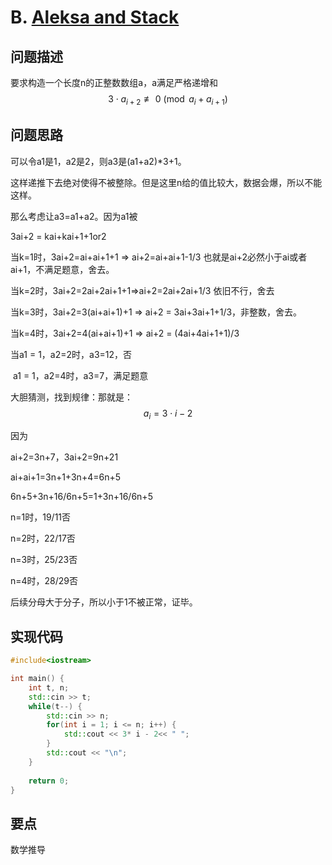 # B. [Aleksa and Stack](https://codeforces.com/problemset/problem/1878/B)

## 问题描述

要求构造一个长度n的正整数数组a，a满足严格递增和$$3 \cdot a_{i+2} \not\equiv 0 \pmod {a_i + a_{i+1}}$$



## 问题思路

可以令a1是1，a2是2，则a3是(a1+a2)*3+1。



这样递推下去绝对使得不被整除。但是这里n给的值比较大，数据会爆，所以不能这样。



那么考虑让a3=a1+a2。因为a1被



3ai+2 = kai+kai+1+1or2

当k=1时，3ai+2=ai+ai+1+1 => ai+2=ai+ai+1-1/3   也就是ai+2必然小于ai或者ai+1，不满足题意，舍去。

当k=2时，3ai+2=2ai+2ai+1+1=>ai+2=2ai+2ai+1/3 依旧不行，舍去

当k=3时，3ai+2=3(ai+ai+1)+1 => ai+2 = 3ai+3ai+1+1/3，非整数，舍去。

当k=4时，3ai+2=4(ai+ai+1)+1 => ai+2 = (4ai+4ai+1+1)/3

当a1 = 1，a2=2时，a3=12，否

​	a1 = 1，a2=4时，a3=7，满足题意



大胆猜测，找到规律：那就是：$$a_i=3 \cdot i  - 2$$



因为

ai+2=3n+7，3ai+2=9n+21

ai+ai+1=3n+1+3n+4=6n+5

6n+5+3n+16/6n+5=1+3n+16/6n+5



n=1时，19/11否

n=2时，22/17否

n=3时，25/23否

n=4时，28/29否

后续分母大于分子，所以小于1不被正常，证毕。

## 实现代码

```c++
#include<iostream>

int main() {
	int t, n;
	std::cin >> t;
	while(t--) {
		std::cin >> n;
		for(int i = 1; i <= n; i++) {
			std::cout << 3* i - 2<< " ";
		}
		std::cout << "\n";
	}
	
	return 0;
}
```



## 要点

数学推导